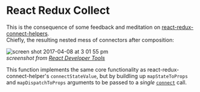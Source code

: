 # React Redux Collect
This is the consequence of some feedback and meditation on [react-redux-connect-helpers](https://github.com/rongierlach/react-redux-connect-helpers).  
Chiefly, the resulting nested mess of connectors after composition:

![screen shot 2017-04-08 at 3 01 55 pm](https://cloud.githubusercontent.com/assets/4658359/24832048/0342a57a-1c6d-11e7-8462-aab689054e54.png)  
*screenshot from [React Developer Tools](https://chrome.google.com/webstore/detail/react-developer-tools/fmkadmapgofadopljbjfkapdkoienihi?hl=en)*

This function implements the same core functionality as react-redux-connect-helper's `connectStateValue`, but by buildling up `mapStateToProps` and `mapDispatchToProps` arguments to be passed to a _single_ [`connect`](https://github.com/reactjs/react-redux/blob/master/docs/api.md#connectmapstatetoprops-mapdispatchtoprops-mergeprops-options) call.
